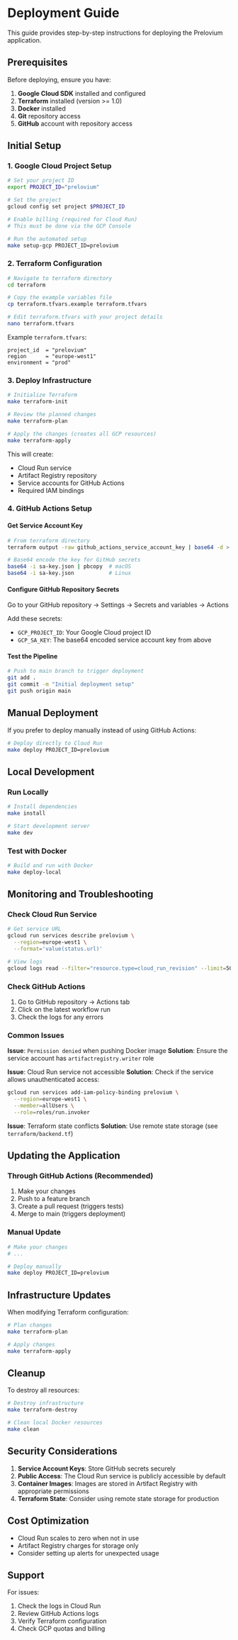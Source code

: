 # Deployment Guide

This guide provides step-by-step instructions for deploying the Prelovium application.

## Prerequisites

Before deploying, ensure you have:

1. **Google Cloud SDK** installed and configured
2. **Terraform** installed (version >= 1.0)
3. **Docker** installed
4. **Git** repository access
5. **GitHub** account with repository access

## Initial Setup

### 1. Google Cloud Project Setup

```bash
# Set your project ID
export PROJECT_ID="prelovium"

# Set the project
gcloud config set project $PROJECT_ID

# Enable billing (required for Cloud Run)
# This must be done via the GCP Console

# Run the automated setup
make setup-gcp PROJECT_ID=prelovium
```

### 2. Terraform Configuration

```bash
# Navigate to terraform directory
cd terraform

# Copy the example variables file
cp terraform.tfvars.example terraform.tfvars

# Edit terraform.tfvars with your project details
nano terraform.tfvars
```

Example `terraform.tfvars`:
```hcl
project_id  = "prelovium"
region      = "europe-west1"
environment = "prod"
```

### 3. Deploy Infrastructure

```bash
# Initialize Terraform
make terraform-init

# Review the planned changes
make terraform-plan

# Apply the changes (creates all GCP resources)
make terraform-apply
```

This will create:
- Cloud Run service
- Artifact Registry repository
- Service accounts for GitHub Actions
- Required IAM bindings

### 4. GitHub Actions Setup

#### Get Service Account Key

```bash
# From terraform directory
terraform output -raw github_actions_service_account_key | base64 -d > sa-key.json

# Base64 encode the key for GitHub secrets
base64 -i sa-key.json | pbcopy  # macOS
base64 -i sa-key.json           # Linux
```

#### Configure GitHub Repository Secrets

Go to your GitHub repository → Settings → Secrets and variables → Actions

Add these secrets:
- `GCP_PROJECT_ID`: Your Google Cloud project ID
- `GCP_SA_KEY`: The base64 encoded service account key from above

#### Test the Pipeline

```bash
# Push to main branch to trigger deployment
git add .
git commit -m "Initial deployment setup"
git push origin main
```

## Manual Deployment

If you prefer to deploy manually instead of using GitHub Actions:

```bash
# Deploy directly to Cloud Run
make deploy PROJECT_ID=prelovium
```

## Local Development

### Run Locally

```bash
# Install dependencies
make install

# Start development server
make dev
```

### Test with Docker

```bash
# Build and run with Docker
make deploy-local
```

## Monitoring and Troubleshooting

### Check Cloud Run Service

```bash
# Get service URL
gcloud run services describe prelovium \
  --region=europe-west1 \
  --format='value(status.url)'

# View logs
gcloud logs read --filter="resource.type=cloud_run_revision" --limit=50
```

### Check GitHub Actions

1. Go to GitHub repository → Actions tab
2. Click on the latest workflow run
3. Check the logs for any errors

### Common Issues

**Issue**: `Permission denied` when pushing Docker image
**Solution**: Ensure the service account has `artifactregistry.writer` role

**Issue**: Cloud Run service not accessible
**Solution**: Check if the service allows unauthenticated access:
```bash
gcloud run services add-iam-policy-binding prelovium \
  --region=europe-west1 \
  --member=allUsers \
  --role=roles/run.invoker
```

**Issue**: Terraform state conflicts
**Solution**: Use remote state storage (see `terraform/backend.tf`)

## Updating the Application

### Through GitHub Actions (Recommended)

1. Make your changes
2. Push to a feature branch
3. Create a pull request (triggers tests)
4. Merge to main (triggers deployment)

### Manual Update

```bash
# Make your changes
# ...

# Deploy manually
make deploy PROJECT_ID=prelovium
```

## Infrastructure Updates

When modifying Terraform configuration:

```bash
# Plan changes
make terraform-plan

# Apply changes
make terraform-apply
```

## Cleanup

To destroy all resources:

```bash
# Destroy infrastructure
make terraform-destroy

# Clean local Docker resources
make clean
```

## Security Considerations

1. **Service Account Keys**: Store GitHub secrets securely
2. **Public Access**: The Cloud Run service is publicly accessible by default
3. **Container Images**: Images are stored in Artifact Registry with appropriate permissions
4. **Terraform State**: Consider using remote state storage for production

## Cost Optimization

- Cloud Run scales to zero when not in use
- Artifact Registry charges for storage only
- Consider setting up alerts for unexpected usage

## Support

For issues:
1. Check the logs in Cloud Run
2. Review GitHub Actions logs
3. Verify Terraform configuration
4. Check GCP quotas and billing